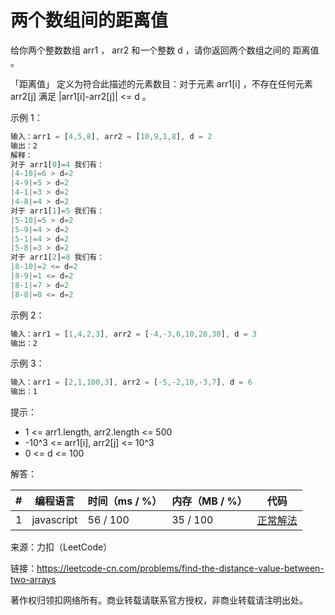 # 两个数组间的距离值

给你两个整数数组 arr1 ， arr2 和一个整数 d ，请你返回两个数组之间的 距离值 。

「距离值」 定义为符合此描述的元素数目：对于元素 arr1[i] ，不存在任何元素 arr2[j] 满足 |arr1[i]-arr2[j]| <= d 。

示例 1：

``` javascript
输入：arr1 = [4,5,8], arr2 = [10,9,1,8], d = 2
输出：2
解释：
对于 arr1[0]=4 我们有：
|4-10|=6 > d=2
|4-9|=5 > d=2
|4-1|=3 > d=2
|4-8|=4 > d=2
对于 arr1[1]=5 我们有：
|5-10|=5 > d=2
|5-9|=4 > d=2
|5-1|=4 > d=2
|5-8|=3 > d=2
对于 arr1[2]=8 我们有：
|8-10|=2 <= d=2
|8-9|=1 <= d=2
|8-1|=7 > d=2
|8-8|=0 <= d=2
```

示例 2：

``` javascript
输入：arr1 = [1,4,2,3], arr2 = [-4,-3,6,10,20,30], d = 3
输出：2
```

示例 3：

``` javascript
输入：arr1 = [2,1,100,3], arr2 = [-5,-2,10,-3,7], d = 6
输出：1
```

提示：

- 1 <= arr1.length, arr2.length <= 500
- -10^3 <= arr1[i], arr2[j] <= 10^3
- 0 <= d <= 100

解答：

**#**|**编程语言**|**时间（ms / %）**|**内存（MB / %）**|**代码**
--|--|--|--|--
1|javascript|56 / 100|35 / 100|[正常解法](./javascript/ac_v1.js)

来源：力扣（LeetCode）

链接：https://leetcode-cn.com/problems/find-the-distance-value-between-two-arrays

著作权归领扣网络所有。商业转载请联系官方授权，非商业转载请注明出处。
